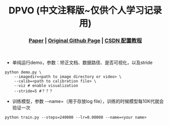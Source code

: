[comment]: <> (# DPVO)

<!-- PROJECT LOGO -->

<p align="center">

  <h1 align="center"> DPVO (中文注释版~仅供个人学习记录用)
  </h1>

[comment]: <> (  <h2 align="center">PAPER</h2>)
  <h3 align="center">
  <a href="https://arxiv.org/pdf/2208.04726">Paper</a> 
  | <a href="https://github.com/princeton-vl/DPVO">Original Github Page</a>
  | <a href="https://blog.csdn.net/gwplovekimi/article/details/139436796?spm=1001.2014.3001.5501">CSDN 配置教程</a>
  </h3>
  <div align="center"></div>


<br>

* 单纯运行demo，参数：矫正文档、数据路径、是否可视化，以及stride
~~~
python demo.py \
    --imagedir=<path to image directory or video> \
    --calib=<path to calibration file> \
    --viz # enable visualization
    --stride=5 #？？？
~~~

* 训练模型，参数 --name=<your name>（用于存放log file），训练的时候模型每10K代就会验证一次
~~~
python train.py --steps=240000 --lr=0.00008 --name=<your name>
~~~
